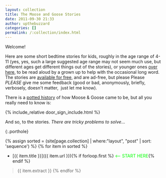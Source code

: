 ```yaml
---
layout: collection
title: The Moose and Goose Stories
date: 2011-09-30 21:33
author: upthebuzzard
categories: []
permalink: /:collection/index.html
---
```

Welcome!

Here are some short bedtime stories for kids,
roughly in the age range of 4-11 (yes, yes, such a large suggested age range may not seem much use, but different ages get different things out of the stories), or younger ones [over here](/grey_parrot_stories/), to be read aloud by a grown up to help with the occasional long word.
The stories are [available for free](/about/), and are ad-free, but please Please _PLEASE_ give me some feedback (good or bad, anonymously, briefly, verbosely, doesn't matter,  just let me know).

There is a [potted history](a-brief-history-of-moose-and-goose) of how Moose &amp; Goose came to be, but all you really need to know is:

{% include_relative door_sign_include.html %}

And so, to the stories. <em>There are tricky problems to solve</em>...

<p/>{:.porthole}

{% assign sorted = (site[page.collection] | where:"layout", "post" | sort: 'sequence') %}
{% for item in sorted %}
* [{{ item.title }}]({{ item.url }}){% if forloop.first %}<span style="color:#00ff00;"> &lt;-- START HERE</span>{% endif %}
> {{ item.extract }}
{% endfor %}
